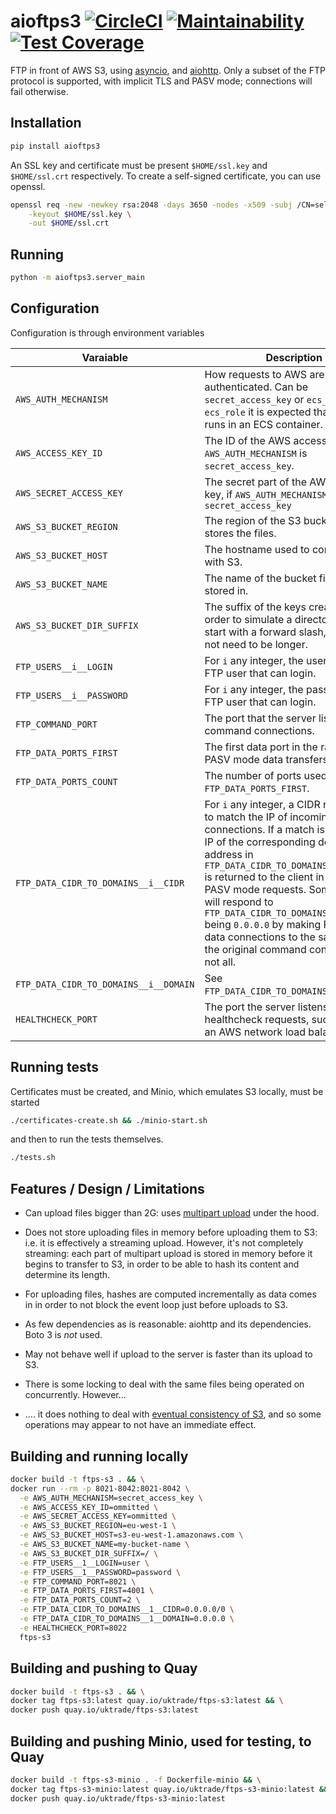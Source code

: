 # aioftps3 [![CircleCI](https://circleci.com/gh/uktrade/aioftps3.svg?style=svg)](https://circleci.com/gh/uktrade/aioftps3) [![Maintainability](https://api.codeclimate.com/v1/badges/4a9332f4782f6b4bf35a/maintainability)](https://codeclimate.com/github/uktrade/aioftps3/maintainability) [![Test Coverage](https://api.codeclimate.com/v1/badges/4a9332f4782f6b4bf35a/test_coverage)](https://codeclimate.com/github/uktrade/aioftps3/test_coverage)

FTP in front of AWS S3, using [asyncio](https://docs.python.org/3/library/asyncio.html), and [aiohttp](https://github.com/aio-libs/aiohttp). Only a subset of the FTP protocol is supported, with implicit TLS and PASV mode; connections will fail otherwise.

## Installation

```bash
pip install aioftps3
```

An SSL key and certificate must be present `$HOME/ssl.key` and `$HOME/ssl.crt` respectively. To create a self-signed certificate, you can use openssl.

```bash
openssl req -new -newkey rsa:2048 -days 3650 -nodes -x509 -subj /CN=selfsigned \
    -keyout $HOME/ssl.key \
    -out $HOME/ssl.crt
```

## Running

```bash
python -m aioftps3.server_main
```

## Configuration

Configuration is through environment variables

| Varaiable | Description | Example |
| --- | --- | --- |
| `AWS_AUTH_MECHANISM` | How requests to AWS are authenticated. Can be `secret_access_key` or `ecs_role`. If `ecs_role` it is expected that the server runs in an ECS container. | `secret_access_key` |
| `AWS_ACCESS_KEY_ID` | The ID of the  AWS access key, if `AWS_AUTH_MECHANISM` is `secret_access_key`. | _ommitted_ |
| `AWS_SECRET_ACCESS_KEY` | The secret part of the  AWS access key, if `AWS_AUTH_MECHANISM` is `secret_access_key` | _ommitted_ |
| `AWS_S3_BUCKET_REGION` | The region of the S3 bucket that stores the files. | `eu-west-1` |
| `AWS_S3_BUCKET_HOST` | The hostname used to communicate with S3. | `s3-eu-west-1.amazonaws.com` |
| `AWS_S3_BUCKET_NAME` | The name of the bucket files are stored in. | `my-bucket-name` |
| `AWS_S3_BUCKET_DIR_SUFFIX` | The suffix of the keys created in order to simulate a directory. Must start with a forward slash, but does not need to be longer.  | `/` |
| `FTP_USERS__i__LOGIN` | For `i` any integer, the username of an FTP user that can login. | `my-user` |
| `FTP_USERS__i__PASSWORD` | For `i` any integer, the password of an FTP user that can login. | `my-password` |
| `FTP_COMMAND_PORT` | The port that the server listens on for command connections. | `8021` |
| `FTP_DATA_PORTS_FIRST` | The first data port in the range for PASV mode data transfers. | `4001` |
| `FTP_DATA_PORTS_COUNT` | The number of ports used after `FTP_DATA_PORTS_FIRST`. | `30` |
| `FTP_DATA_CIDR_TO_DOMAINS__i__CIDR` | For `i` any integer, a CIDR range used to match the IP of incoming command connections. If a match is found, the IP of the corresponding domain or IP address in `FTP_DATA_CIDR_TO_DOMAINS__i__DOMAIN` is returned to the client in response to PASV mode requests. Some clients will respond to `FTP_DATA_CIDR_TO_DOMAINS__i__DOMAIN` being `0.0.0.0` by making PASV mode data connections to the same IP as the original command connection, but not all. | `0.0.0.0/0` |
| `FTP_DATA_CIDR_TO_DOMAINS__i__DOMAIN` | See `FTP_DATA_CIDR_TO_DOMAINS__i__CIDR`. | `ftp.my-domain.com` |
| `HEALTHCHECK_PORT` | The port the server listens on for healthcheck requests, such as from an AWS network load balancer. | `8022` |


## Running tests

Certificates must be created, and Minio, which emulates S3 locally, must be started

```bash
./certificates-create.sh && ./minio-start.sh
```

and then to run the tests themselves.

```bash
./tests.sh
```


## Features / Design / Limitations

- Can upload files bigger than 2G: uses [multipart upload](https://docs.aws.amazon.com/AmazonS3/latest/dev/UsingRESTAPImpUpload.html) under the hood.

- Does not store uploading files in memory before uploading them to S3: i.e. it is effectively a streaming upload. However, it's not completely streaming: each part of multipart upload is stored in memory before it begins to transfer to S3, in order to be able to hash its content and determine its length.

- For uploading files, hashes are computed incrementally as data comes in in order to not block the event loop just before uploads to S3.

- As few dependencies as is reasonable: aiohttp and its dependencies. Boto 3 is _not_ used.

- May not behave well if upload to the server is faster than its upload to S3.

- There is some locking to deal with the same files being operated on concurrently. However...

- .... it does nothing to deal with [eventual consistency of S3](https://docs.aws.amazon.com/AmazonS3/latest/dev/Introduction.html#ConsistencyModel), and so some operations may appear to not have an immediate effect.


## Building and running locally

```bash
docker build -t ftps-s3 . && \
docker run --rm -p 8021-8042:8021-8042 \
  -e AWS_AUTH_MECHANISM=secret_access_key \
  -e AWS_ACCESS_KEY_ID=ommitted \
  -e AWS_SECRET_ACCESS_KEY=ommitted \
  -e AWS_S3_BUCKET_REGION=eu-west-1 \
  -e AWS_S3_BUCKET_HOST=s3-eu-west-1.amazonaws.com \
  -e AWS_S3_BUCKET_NAME=my-bucket-name \
  -e AWS_S3_BUCKET_DIR_SUFFIX=/ \
  -e FTP_USERS__1__LOGIN=user \
  -e FTP_USERS__1__PASSWORD=password \
  -e FTP_COMMAND_PORT=8021 \
  -e FTP_DATA_PORTS_FIRST=4001 \
  -e FTP_DATA_PORTS_COUNT=2 \
  -e FTP_DATA_CIDR_TO_DOMAINS__1__CIDR=0.0.0.0/0 \
  -e FTP_DATA_CIDR_TO_DOMAINS__1__DOMAIN=0.0.0.0 \
  -e HEALTHCHECK_PORT=8022
  ftps-s3
```


## Building and pushing to Quay

```bash
docker build -t ftps-s3 . && \
docker tag ftps-s3:latest quay.io/uktrade/ftps-s3:latest && \
docker push quay.io/uktrade/ftps-s3:latest
```

## Building and pushing Minio, used for testing, to Quay

```bash
docker build -t ftps-s3-minio . -f Dockerfile-minio && \
docker tag ftps-s3-minio:latest quay.io/uktrade/ftps-s3-minio:latest && \
docker push quay.io/uktrade/ftps-s3-minio:latest
```
